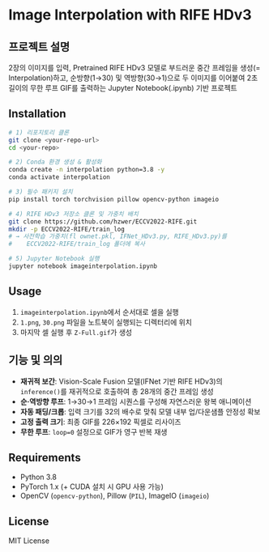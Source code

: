 # Image Interpolation with RIFE HDv3

## 프로젝트 설명  
2장의 이미지를 입력, Pretrained RIFE HDv3 모델로 부드러운 중간 프레임을 생성(= Interpolation)하고, 순방향(1→30) 및 역방향(30→1)으로 두 이미지를 이어붙여 2초 길이의 무한 루프 GIF를 출력하는 Jupyter Notebook(.ipynb) 기반 프로젝트

## Installation
```bash
# 1) 리포지토리 클론
git clone <your-repo-url>
cd <your-repo>

# 2) Conda 환경 생성 & 활성화
conda create -n interpolation python=3.8 -y
conda activate interpolation

# 3) 필수 패키지 설치
pip install torch torchvision pillow opencv-python imageio

# 4) RIFE HDv3 저장소 클론 및 가중치 배치
git clone https://github.com/hzwer/ECCV2022-RIFE.git
mkdir -p ECCV2022-RIFE/train_log
# → 사전학습 가중치(fl ownet.pkl, IFNet_HDv3.py, RIFE_HDv3.py)를
#    ECCV2022-RIFE/train_log 폴더에 복사

# 5) Jupyter Notebook 실행
jupyter notebook imageinterpolation.ipynb
````

## Usage
1. `imageinterpolation.ipynb`에서 순서대로 셀을 실행
2. `1.png`, `30.png` 파일을 노트북이 실행되는 디렉터리에 위치
3. 마지막 셀 실행 후 `Z-Full.gif`가 생성

## 기능 및 의의
* **재귀적 보간**: Vision-Scale Fusion 모델(IFNet 기반 RIFE HDv3)의 `inference()`를 재귀적으로 호출하여 총 28개의 중간 프레임 생성
* **순·역방향 루프**: 1→30→1 프레임 시퀀스를 구성해 자연스러운 왕복 애니메이션
* **자동 패딩/크롭**: 입력 크기를 32의 배수로 맞춰 모델 내부 업/다운샘플 안정성 확보
* **고정 출력 크기**: 최종 GIF를 226×192 픽셀로 리사이즈
* **무한 루프**: `loop=0` 설정으로 GIF가 영구 반복 재생

## Requirements
* Python 3.8
* PyTorch 1.x (+ CUDA 설치 시 GPU 사용 가능)
* OpenCV (`opencv-python`), Pillow (`PIL`), ImageIO (`imageio`)

## License
MIT License
